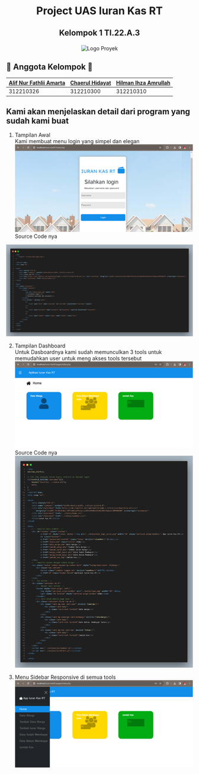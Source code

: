 # <p align="center"> Project UAS Iuran Kas RT </p>
## <p align="center"> Kelompok 1 TI.22.A.3 </p>
<p align="center">
  <img src="media/logo.png" alt="Logo Proyek" width="500">
</p>

## 🚀 Anggota Kelompok 🚀 </br>
| [Alif Nur Fathlii Amarta](https://github.com/Alifamarta) | [Chaerul Hidayat](https://github.com/ChaerulHidayat17) | [Hilman Ihza Amrullah](https://github.com/HilmanAmrullah) | 
|---------|---------|---------| 
| 312210326 | 312210300 | 312210310 |

## Kami akan menjelaskan detail dari program yang sudah kami buat
1. Tampilan Awal </br>
   Kami membuat menu login yang simpel dan elegan </br>
   <img src="gambar/tampilan awal.png">
  Source Code nya </br>
  <img src="gambar/code_home.png">

2. Tampilan Dashboard </br>
   Untuk Dasboardnya kami sudah memunculkan 3 tools untuk memudahkan user untuk meng akses tools tersebut </br>
   <img src="gambar/homepage admin.png">
   Source Code nya
   <img src="gambar/code index.png">
   
3. Menu Sidebar Responsive di semua tools
   <img src="gambar/sidebar homepage.png">
